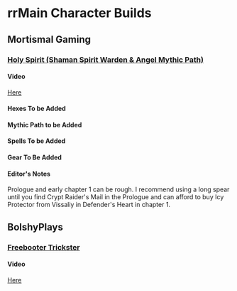 # rrMain Character Builds

## Mortismal Gaming

### [Holy Spirit (Shaman Spirit Warden & Angel Mythic Path)](https://docs.google.com/spreadsheets/d/e/2PACX-1vRqHjD_GX5OjwXrfTjrXH2YUyCWpmJFR-gjyFN6NPoaRor3nViFwgVYScezM-sxMZbdIKgG3wIUK3NM/pubhtml?gid=0&single=true)

#### Video

[Here](https://youtu.be/HR0ReTUFyYE)

#### Hexes To be Added

#### Mythic Path to be Added

#### Spells To be Added

#### Gear To Be Added

#### Editor's Notes

Prologue and early chapter 1 can be rough. I recommend using a long spear until you find Crypt Raider's Mail in the Prologue and can afford to buy Icy Protector from Vissaliy in Defender's Heart in chapter 1.

## BolshyPlays

### [Freebooter Trickster](https://docs.google.com/spreadsheets/d/e/2PACX-1vQMp3FwZO0Rq7Kyf6p0z_umd8MnBrIDmSr9yf887wa9UAhSx43R0OmcdipWr8Hjld7shC0Za2_BNwR5/pubhtml)

#### Video

[Here](https://youtu.be/VmM_FtsOWho)
